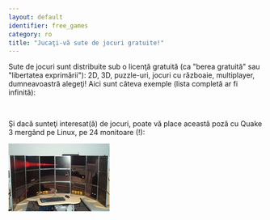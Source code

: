 ```yaml
---
layout: default
identifier: free_games
category: ro
title: "Jucaţi-vă sute de jocuri gratuite!"
---
```


Sute de jocuri sunt distribuite sub o licenţă gratuită (ca "berea gratuită" sau "libertatea exprimării"): 2D, 3D, puzzle-uri, jocuri cu războaie, multiplayer, dumneavoastră alegeţi! Aici sunt câteva exemple (lista completă ar fi infinită): 

<div id="items">



<br class="clearboth" />


Şi dacă sunteţi interesat(ă) de jocuri, poate vă place această poză cu Quake 3 mergând pe Linux, pe 24 monitoare (!): 

<a href="/img/free_games_quake_24_screens.jpg"><img src="/img/free_games_quake_24_screens_thumb.jpg" /></a>




